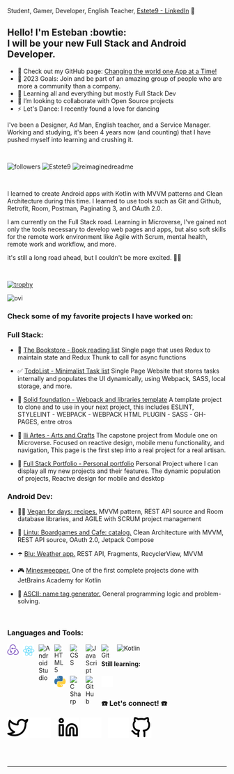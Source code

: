Student, Gamer, Developer, English Teacher, [Estete9 - LinkedIn][linkedin] 👋

## Hello! I'm Esteban :bowtie: <br> I will be your new Full Stack and Android Developer.

- 🤠 Check out my GitHub page: [Changing the world one App at a Time!][github]
- 🥅 2023 Goals: Join and be part of an amazing group of people who are more a community than a company.
- 🌱 Learning all and everything but mostly Full Stack Dev
- 👯 I’m looking to collaborate with Open Source projects
- ⚡ Let's Dance: I recently found a love for dancing

I've been a Designer, Ad Man, English teacher, and a Service Manager. Working and studying, it's been 4 years now (and counting) that I have pushed myself into learning and crushing it.

<br/>
<p align="left"> <img alt="followers" title="Follow me on Github" src="https://img.shields.io/github/followers/Estete9?color=236ad3&style=for-the-badge&logo=github&label=Follow"/>
<img src="https://img.shields.io/twitter/follow/NaughTeban?logo=twitter&style=for-the-badge" alt="Estete9" />
<img src="https://myreadme.vercel.app/api/embed/Estete9?panels=userstatistics,toprepositories,toplanguages,commitgraph" alt="reimaginedreadme" /></p>

<br>

I learned to create Android apps with Kotlin with MVVM patterns and Clean Architecture during this time. I learned to use tools such as Git and Github, Retrofit, Room, Postman, Paginating 3, and OAuth 2.0.

I am currently on the Full Stack road. Learning in Microverse, I've gained not only the tools necessary to develop web pages and apps, but also soft skills for the remote work environment like Agile with Scrum, mental health, remote work and workflow, and more.

it's still a long road ahead, but I couldn't be more excited. 🤩❕

<br>

[![trophy](https://github-profile-trophy.vercel.app/?username=Estete9)](https://github.com/ryo-ma/github-profile-trophy)

<img src="https://github-readme-stats.vercel.app/api/top-langs?username=Estete9&show_icons=true&locale=en&layout=compact&theme=chartreuse-dark" alt="ovi" />

<br>

### Check some of my favorite projects I have worked on:

### Full Stack:

- 📖 [The Bookstore - Book reading list][github_bookstore] Single page that uses Redux to maintain state and Redux Thunk to call for async functions

- ✅ [TodoList - Minimalist Task list][github_todolist] Single Page Website that stores tasks internally and populates the UI dynamically, using Webpack, SASS, local storage, and more.

- 📄 [Solid foundation - Webpack and libraries template][github_webpack] A template project to clone and to use in your next project, this includes ESLINT, STYLELINT - WEBPACK - WEBPACK HTML PLUGIN - SASS - GH-PAGES, entre otros
- 🎨 [Ili Artes - Arts and Crafts][github_iliartes] The capstone project from Module one on Microverse. Focused on reactive design, mobile menu functionality, and navigation, This page is the first step into a real project for a real artisan.
- 💼 [Full Stack Portfolio - Personal portfolio][github_portfolio] Personal Project where I can display all my new projects and their features. The dynamic population of projects, Reactve design for mobile and desktop

### Android Dev:

- 👨‍🍳 [Vegan for days: recipes.][github_vegan] MVVM pattern, REST API source and Room database libraries, and AGILE with SCRUM project management

- 🎲 [Lintu: Boardgames and Cafe: catalog.][github_lintu] Clean Architecture with MVVM, REST API source, OAuth 2.0, Jetpack Compose

- ☂️ [Blu: Weather app.][github_blu] REST API, Fragments, RecyclerView, MVVM

- 🎮 [Minesweepper.][github_mine] One of the first complete projects done with JetBrains Academy for Kotlin

- 🤖 [ASCII: name tag generator.][github_ascii] General programming logic and problem-solving.

<br />

### Languages and Tools:

<img align="left" alt="Redux" width="26px" src="./img/redux.svg" style="padding-right:10px;"/>

<img align="left" alt="React" width="26px" src="./img/react-2.svg" style="padding-right:10px;"/>

<img align="left" alt="Android Studio" width="26px" src="https://cdn.jsdelivr.net/gh/devicons/devicon/icons/androidstudio/androidstudio-original.svg" style="padding-right:10px;"/>

<img alt="Kotlin" width="26px" src="https://cdn.jsdelivr.net/gh/devicons/devicon/icons/kotlin/kotlin-original.svg" style="padding-right:10px;" />

<img align="left" alt="HTML5" width="26px" src="https://cdn.jsdelivr.net/gh/devicons/devicon/icons/html5/html5-original.svg" style="padding-right:10px;" />

<img align="left" alt="CSS" width="26px" src="https://cdn.jsdelivr.net/gh/devicons/devicon/icons/css3/css3-original.svg" style="padding-right:10px;" />

<img align="left" alt="JavaScript" width="26px" src="https://cdn.jsdelivr.net/gh/devicons/devicon/icons/javascript/javascript-original.svg" style="padding-right:10px;" />

<img align="left" alt="Git" width="26px" src="https://cdn.jsdelivr.net/gh/devicons/devicon/icons/git/git-original.svg" style="padding-right:10px;" />

<br >

#### Still learning:

<img align="left" alt="Python" width="26px" src="./img/python-5.svg" style="padding-right:10px;"/>

<img align="left" alt="C Sharp" width="26px" src="https://cdn.jsdelivr.net/gh/devicons/devicon/icons/csharp/csharp-original.svg" style="padding-right:10px;" />
<img alt="GitHub" width="26px" src="https://user-images.githubusercontent.com/3369400/139447912-e0f43f33-6d9f-45f8-be46-2df5bbc91289.png" align="left" style="padding-right:10px;" />
<img alt="Terminal" width="26px" src="./img/terminal-dark.svg" />

<br />

### ☎️ Let's connect! ☎️

[![website](./img/twitter-light.svg)](https://twitter.com/NaughTban#gh-light-mode-only)
[![website](./img/twitter-dark.svg)](https://twitter.com/NaughTban#gh-dark-mode-only)
&nbsp;&nbsp;
[![website](./img/linkedin-light.svg)](https://www.linkedin.com/in/esteban-palacios-5030a772/#gh-light-mode-only)
[![website](./img/linkedin-dark.svg)](https://www.linkedin.com/in/esteban-palacios-5030a772/#gh-dark-mode-only)
&nbsp;&nbsp;
[![website](./img/github-dark.svg)](https://github.com/Estete9/#gh-dark-mode-only)
[![website](./img/github-light.svg)](https://github.com/Estete9/#gh-light-mode-only)

<br />
<br />

---

[github_bookstore]: https://github.com/Estete9/bookstore-react
[twitter]: https://twitter.com/NaughTban/
[linkedin]: https://www.linkedin.com/in/esteban-palacios-5030a772/
[github]: https://github.com/Estete9/
[github_vegan]: https://github.com/Estete9/Vegan-for-days
[github_lintu]: https://github.com/Estete9/LintuBG
[github_iliartes]: https://github.com/Estete9/IliArtes
[github_blu]: https://github.com/Estete9/Blu-Weather-App
[github_portfolio]: https://github.com/Estete9/Fullstack-Portfolio
[github_todolist]: https://github.com/Estete9/TodoList
[github_ascii]: https://github.com/Estete9/ASCII-Art-tag
[github_mine]: https://github.com/Estete9/minesweeper
[github_webpack]: https://github.com/Estete9/webpack-template

